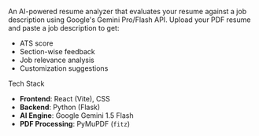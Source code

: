 An AI-powered resume analyzer that evaluates your resume against a job description using Google's Gemini Pro/Flash API. 
Upload your PDF resume and paste a job description to get:

- ATS score
- Section-wise feedback
- Job relevance analysis
- Customization suggestions

Tech Stack

- **Frontend**: React (Vite), CSS
- **Backend**: Python (Flask) 
- **AI Engine**: Google Gemini 1.5 Flash
- **PDF Processing**: PyMuPDF (`fitz`)
